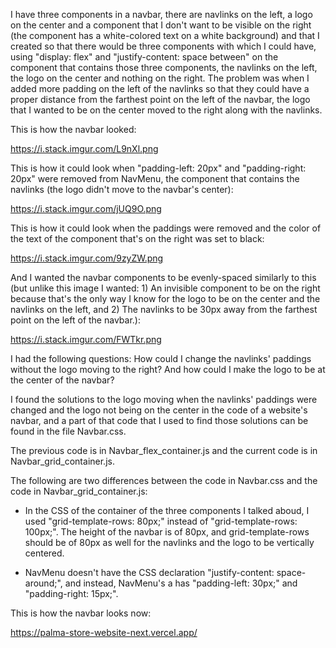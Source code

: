 I have three components in a navbar, there are navlinks on the left, a logo on the center and a component that I don't want to be visible on the right (the component has a white-colored text on a white background) and that I created so that there would be three components with which I could have, using "display: flex" and "justify-content: space between" on the component that contains those three components, the navlinks on the left, the logo on the center and nothing on the right. The problem was when I added more padding on the left of the navlinks so that they could have a proper distance from the farthest point on the left of the navbar, the logo that I wanted to be on the center moved to the right along with the navlinks.

This is how the navbar looked:

https://i.stack.imgur.com/L9nXl.png

This is how it could look when "padding-left: 20px" and "padding-right: 20px" were removed from NavMenu, the component that contains the navlinks (the logo didn't move to the navbar's center):

https://i.stack.imgur.com/jUQ9O.png

This is how it could look when the paddings were removed and the color of the text of the component that's on the right was set to black:

https://i.stack.imgur.com/9zyZW.png

And I wanted the navbar components to be evenly-spaced similarly to this (but unlike this image I wanted: 1) An invisible component to be on the right because that's the only way I know for the logo to be on the center and the navlinks on the left, and 2) The navlinks to be 30px away from the farthest point on the left of the navbar.):

https://i.stack.imgur.com/FWTkr.png

I had the following questions: How could I change the navlinks' paddings without the logo moving to the right? And how could I make the logo to be at the center of the navbar?

I found the solutions to the logo moving when the navlinks' paddings were changed and the logo not being on the center in the code of a website's navbar, and a part of that code that I used to find those solutions can be found in the file Navbar.css.

The previous code is in Navbar_flex_container.js and the current code is in Navbar_grid_container.js.

The following are two differences between the code in Navbar.css and the code in Navbar_grid_container.js:

- In the CSS of the container of the three components I talked aboud, I used "grid-template-rows: 80px;" instead of "grid-template-rows: 100px;". The height of the navbar is of 80px, and grid-template-rows should be of 80px as well for the navlinks and the logo to be vertically centered.

- NavMenu doesn't have the CSS declaration "justify-content: space-around;", and instead, NavMenu's a has "padding-left: 30px;" and "padding-right: 15px;".

This is how the navbar looks now:

https://palma-store-website-next.vercel.app/
